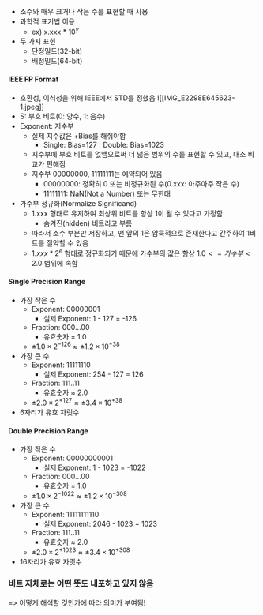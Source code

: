 - 소수와 매우 크거나 작은 수를 표현할 때 사용
- 과학적 표기법 이용
	- ex) x.xxx * $10^{y}$
- 두 가지 표현
	- 단정밀도(32-bit)
	- 배정밀도(64-bit)

#### IEEE FP Format
- 호환성, 이식성을 위해 IEEE에서 STD를 정했음
	![[IMG_E2298E645623-1.jpeg]]
- S: 부호 비트(0: 양수, 1: 음수)
- Exponent: 지수부
	- 실제 지수값은 +Bias를 해줘야함
		- Single: Bias=127 | Double: Bias=1023
	- 지수부에 부호 비트를 없앰으로써 더 넓은 범위의 수를 표현할 수 있고, 대소 비교가 편해짐
	- 지수부 00000000, 11111111는 예약되어 있음
		- 00000000: 정확히 0 또는 비정규화된 수(0.xxx: 아주아주 작은 수)
		- 11111111: NaN(Not a Number) 또는 무한대
- 가수부 정규화(Normalize Significand)
	- 1.xxx 형태로 유지하여 최상위 비트를 항상 1이 될 수 있다고 가정함
		- 숨겨진(hidden) 비트라고 부름
	- 따라서 소수 부분만 저장하고, 맨 앞의 1은 암묵적으로 존재한다고 간주하여 1비트를 절약할 수 있음
	- $1.xxx * 2^e$ 형태로 정규화되기 때문에 가수부의 값은 항상 $1.0 <= 가수부 < 2.0$ 범위에 속함

#### Single Precision Range
- 가장 작은 수
	- Exponent: 00000001
		- 실제 Exponent: 1 - 127 = -126
	- Fraction: 000...00
		- 유효숫자 = 1.0
	- $\pm1.0 \times 2^{-126} \approx \pm1.2 \times 10^{-38}$
- 가장 큰 수
	- Exponent: 11111110
		- 실제 Exponent: 254 - 127 = 126
	- Fraction: 111..11
		- 유효숫자 $\approx$ 2.0
	- $\pm2.0 \times 2^{+127} \approx \pm3.4 \times 10^{+38}$
- 6자리가 유효 자릿수
#### Double Precision Range
- 가장 작은 수
	- Exponent: 00000000001
		- 실제 Exponent: 1 - 1023 = -1022
	- Fraction: 000...00
		- 유효숫자 = 1.0
	- $\pm1.0 \times 2^{-1022} \approx \pm1.2 \times 10^{-308}$
- 가장 큰 수
	- Exponent: 11111111110
		- 실제 Exponent: 2046 - 1023 = 1023
	- Fraction: 111..11
		- 유효숫자 $\approx$ 2.0
	- $\pm2.0 \times 2^{+1023} \approx \pm3.4 \times 10^{+308}$
- 16자리가 유효 자릿수


### 비트 자체로는 어떤 뜻도 내포하고 있지 않음
=> 어떻게 해석할 것인가에 따라 의미가 부여됨!